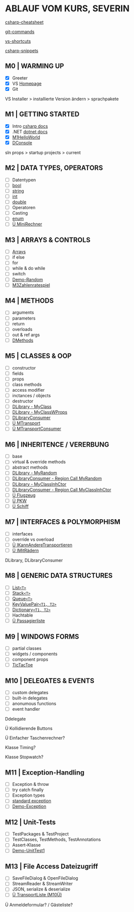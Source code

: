 # ABLAUF VOM KURS, SEVERIN

[csharp-cheatsheet](CSHARP-CHEATSHEET.md)

[git-commands](GIT-COMMANDS.md)

[vs-shortcuts](VS-SHORTCUTS.md)

[csharp-snippets](CSHARP-SNIPPETS.md)

## M0 | WARMING UP

- [x] Greeter
- [x] VS [Homepage](https://visualstudio.microsoft.com/de/)
- [x] Git

VS Installer > installierte Version ändern > sprachpakete

## M1 | GETTING STARTED

- [x] Intro [csharp docs](https://docs.microsoft.com/de-de/dotnet/csharp/)
- [x] .NET [dotnet docs](https://docs.microsoft.com/de-de/dotnet/api/?view=netframework-4.8)
- [x] [M1HelloWorld](../severin/CS-GK-VC-S/M1HelloWorld/M1HelloWorld.cs)
- [x] [DConsole](../severin/CS-GK-VC-S/Demo-Console/DemoConsole.cs)

sln props > startup projects > current

## M2 | DATA TYPES, OPERATORS

- [ ] Datentypen
- [ ] [bool](../severin/CS-GK-VC-S/Demo-bool/Dbool.cs)
- [ ] [string](../severin/CS-GK-VC-S/Demo-String/Dstring.cs)
- [ ] [int](../severin/CS-GK-VC-S/Demo-int/Dint.cs)
- [ ] [double](../severin/CS-GK-VC-S/Demo-double/Ddouble.cs)
- [ ] Operatoren
- [ ] Casting
- [ ] [enum](../severin/CS-GK-VC-S/Demo-enum/Denum.cs)
- [ ] [Ü MiniRechner](../severin/CS-GK-VC-S/M2MiniRechner/M2MiniRechner.cs)

## M3 | ARRAYS & CONTROLS

- [ ] [Arrays](../severin/CS-GK-VC-S/Demo-Array/DArray.cs)
- [ ] if else
- [ ] for
- [ ] while & do while
- [ ] switch
- [ ] [Demo-Random](../severin/CS-GK-VC-S/Demo-Random/DRandom.cs)
- [ ] [M3Zahlenratespiel](../severin/CS-GK-VC-S/M3Zufallszahl/M3Zufallszahl.cs)

## M4 | METHODS

- [ ] arguments
- [ ] parameters
- [ ] return
- [ ] overloads
- [ ] out & ref args
- [ ] [DMethods](../severin/CS-GK-VC-S/Demo-Methods/DMethods.cs)

## M5 | CLASSES & OOP

- [ ] constructor
- [ ] fields
- [ ] props
- [ ] class methods
- [ ] access modifier
- [ ] inctances / objects
- [ ] destructor
- [ ] [DLibrary - MyClass](../severin/CS-GK-VC-S/Demo-Library/MyClass.cs) <!-- der bessere Name: MyClassWFields -->
- [ ] [DLibrary - MyClassWProps](../severin/CS-GK-VC-S/Demo-Library/MyClassWProps.cs)
- [ ] [DLibraryConsumer](../severin/CS-GK-VC-S/Demo-Library-Consumer/DLibConsumer.cs)
- [ ] [Ü MTransport](../severin/CS-GK-VC-S/MTransport/Transport.cs)
- [ ] [Ü MTransportConsumer](../severin/CS-GK-VC-S/MTransport/TConsumer.cs)

## M6 | INHERITENCE / VERERBUNG

- [ ] base
- [ ] virtual & override methods
- [ ] abstract methods
- [ ] [DLibrary - MyRandom](../severin/CS-GK-VC-S/Demo-Library/MyRandom.cs)
- [ ] [DLibraryConsumer - Region Call MyRandom](../severin/CS-GK-VC-S/Demo-Library-Consumer/DLibConsumer.cs)
- [ ] [DLibrary - MyClassInhCtor](../severin/CS-GK-VC-S/Demo-Library/MyClassInhCtor.cs)
- [ ] [DLibraryConsumer - Region Call MyClassInhCtor](../severin/CS-GK-VC-S/Demo-Library-Consumer/DLibConsumer.cs)
- [ ] [Ü Flugzeug](../severin/CS-GK-VC-S/MTransport/Flugzeug.cs)
- [ ] [Ü PKW](../severin/CS-GK-VC-S/MTransport/PKW.cs)
- [ ] [Ü Schiff](../severin/CS-GK-VC-S/MTransport/Schiff.cs)

## M7 | INTERFACES & POLYMORPHISM

- [ ] interfaces
- [ ] override vs overload
- [ ] [Ü IKannAndereTransportieren](../severin/CS-GK-VC-S/MTransport/IKannAndereTransportieren.cs)
- [ ] [Ü IMitRädern](../severin/CS-GK-VC-S/MTransport/IMitRädern.cs)

DLibrary, DLibraryConsumer

## M8 | GENERIC DATA STRUCTURES

- [ ] [List`<T>`](../severin/CS-GK-VC-S/Demo-List/DList.cs)
- [ ] [Stack`<T>`](../severin/CS-GK-VC-S/Demo-Stack/DStack.cs)
- [ ] [Queue`<T>`](../severin/CS-GK-VC-S/Demo-Queue/DQueue.cs)
- [ ] [KeyValuePair`<T1, T2>`](../severin/CS-GK-VC-S/Demo-KeyValuePair/DKeyValuePair.cs)
- [ ] [Dictionary`<T1, T2>`](../severin/CS-GK-VC-S/Demo-Dictionary/DDictionary.cs)
- [ ] Hachtable
- [ ] [Ü Passagierliste](../severin/CS-GK-VC-S/MTransport/Flugzeug.cs)

## M9 | WINDOWS FORMS

- [ ] partial classes
- [ ] widgets / components
- [ ] component props
- [ ] [TicTacToe](../severin/CS-GK-VC-S/Demo-WinForm/DWinForm.cs)

## M10 | DELEGATES & EVENTS

- [ ] custom delegates
- [ ] built-in delegates
- [ ] anonumous functions
- [ ] event handler

Ddelegate

Ü Kollidierende Buttons

Ü Einfacher Taschenrechner?

Klasse Timing?

Klasse Stopwatch?

## M11 | Exception-Handling​

- [ ] Exception & throw
- [ ] try catch finally
- [ ] Exception types
- [ ] [standard exception](https://docs.microsoft.com/de-de/dotnet/standard/design-guidelines/using-standard-exception-types)
- [ ] [Demo-Exception](../severin/CS-GK-VC-S/Demo-Exceptions/Form1.cs)

## M12 | Unit-Tests

- [ ] TestPackages & TestProject
- [ ] TestClasses, TestMethods, TestAnnotations
- [ ] Assert-Klasse
- [ ] [Demo-UnitTest1](../severin/CS-GK-VC-S/Demo-UnitTests/UnitTest1.cs)

## M13 | File Access Dateizugriff​

- [ ] SaveFileDialog & OpenFileDialog
- [ ] StreamReader & StreamWriter
- [ ] JSON, serialize & deserialize 
- [ ] [Ü TransportListe (M10Ü)](../severin/CS-GK-VC-S/M13Serialisierung/Form1.cs)

Ü Anmeldeformular? / Gästeliste?